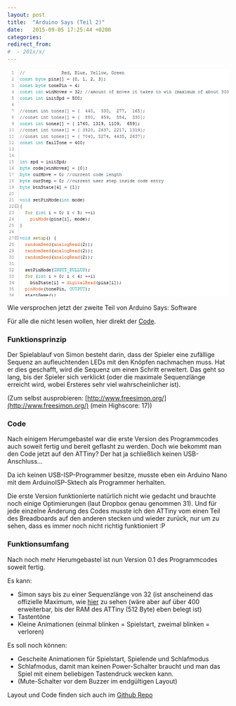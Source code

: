 ```yaml
---
layout: post
title:  "Arduino Says (Teil 2)"
date:   2015-09-05 17:25:44 +0200
categories: 
redirect_from:
#  - 201x/x/
---
```


![Code Ausschnitt](/uploads/2015-09-05-ATTiny-says-code1.png)

Wie versprochen jetzt der zweite Teil von Arduino Says: Software

Für alle die nicht lesen wollen, hier direkt der [Code](https://github.com/LeoDJ/ATTiny-Says/blob/master/ATTiny_says/ATTiny_says.ino).
### Funktionsprinzip
Der Spielablauf von Simon besteht darin, dass der Spieler eine zufällige Sequenz an aufleuchtenden LEDs mit den Knöpfen nachmachen muss. Hat er dies geschafft, wird die Sequenz um einen Schritt erweitert. Das geht so lang, bis der Spieler sich verklickt (oder die maximale Sequenzlänge erreicht wird, wobei Ersteres sehr viel wahrscheinlicher ist).

(Zum selbst ausprobieren: [http://www.freesimon.org/](http://www.freesimon.org/) (mein Highscore: 17))
### Code
Nach einigem Herumgebastel war die erste Version des Programmcodes auch soweit fertig und bereit geflasht zu werden. Doch wie bekommt man den Code jetzt auf den ATTiny? Der hat ja schließlich keinen USB-Anschluss...

<!--more-->

Da ich keinen USB-ISP-Programmer besitze, musste eben ein Arduino Nano mit dem ArduinoISP-Sktech als Programmer herhalten.

Die erste Version funktionierte natürlich nicht wie gedacht und brauchte noch einige Optimierungen (laut Dropbox genau genommen 31). Und für jede einzelne Änderung des Codes musste ich den ATTiny vom einen Teil des Breadboards auf den anderen stecken und wieder zurück, nur um zu sehen, dass es immer noch nicht richtig funktioniert :P
### Funktionsumfang
Nach noch mehr Herumgebastel ist nun Version 0.1 des Programmcodes soweit fertig.

Es kann:

  - Simon says bis zu einer Sequenzlänge von 32 (ist anscheinend das offizielle Maximum, wie [hier](https://youtu.be/F3LjJITuheM?t=2m29s) zu sehen (wäre aber auf über 400 erweiterbar, bis der RAM des ATTiny (512 Byte) eben belegt ist)
  - Tastentöne
  - Kleine Animationen (einmal blinken = Spielstart, zweimal blinken = verloren)

Es soll noch können:

  - Gescheite Animationen für Spielstart, Spielende und Schlafmodus
  - Schlafmodus, damit man keinen Power-Schalter braucht und man das Spiel mit einem beliebigen Tastendruck wecken kann.
  - (Mute-Schalter vor dem Buzzer im endgültigen Layout)


Layout und Code finden sich auch im [Github Repo](https://github.com/LeoDJ/ATTiny-Says)